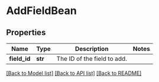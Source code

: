 # AddFieldBean

## Properties
Name | Type | Description | Notes
------------ | ------------- | ------------- | -------------
**field_id** | **str** | The ID of the field to add. | 

[[Back to Model list]](../README.md#documentation-for-models) [[Back to API list]](../README.md#documentation-for-api-endpoints) [[Back to README]](../README.md)

